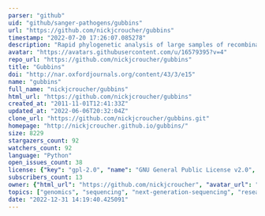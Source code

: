 ```yaml
---
parser: "github"
uid: "github/sanger-pathogens/gubbins"
url: "https://github.com/nickjcroucher/gubbins"
timestamp: "2022-07-20 17:26:07.085278"
description: "Rapid phylogenetic analysis of large samples of recombinant bacterial whole genome sequences using Gubbins"
avatar: "https://avatars.githubusercontent.com/u/16579395?v=4"
repo_url: "https://github.com/nickjcroucher/gubbins"
title: "Gubbins"
doi: "http://nar.oxfordjournals.org/content/43/3/e15"
name: "gubbins"
full_name: "nickjcroucher/gubbins"
html_url: "https://github.com/nickjcroucher/gubbins"
created_at: "2011-11-01T12:41:33Z"
updated_at: "2022-06-06T20:32:04Z"
clone_url: "https://github.com/nickjcroucher/gubbins.git"
homepage: "http://nickjcroucher.github.io/gubbins/"
size: 8229
stargazers_count: 92
watchers_count: 92
language: "Python"
open_issues_count: 38
license: {"key": "gpl-2.0", "name": "GNU General Public License v2.0", "spdx_id": "GPL-2.0", "url": "https://api.github.com/licenses/gpl-2.0", "node_id": "MDc6TGljZW5zZTg="}
subscribers_count: 13
owner: {"html_url": "https://github.com/nickjcroucher", "avatar_url": "https://avatars.githubusercontent.com/u/16579395?v=4", "login": "nickjcroucher", "type": "User"}
topics: ["genomics", "sequencing", "next-generation-sequencing", "research", "bioinformatics", "bioinformatics-pipeline", "global-health", "infectious-diseases", "pathogen"]
date: "2022-12-31 14:19:40.425091"
---
```

